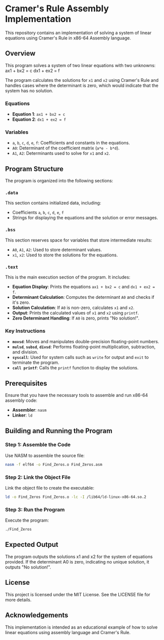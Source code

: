 # Cramer's Rule Assembly Implementation

This repository contains an implementation of solving a system of linear equations using Cramer's Rule in x86-64 Assembly language.

## Overview

This program solves a system of two linear equations with two unknowns:
ax1 + bx2 = c dx1 + ex2 = f

The program calculates the solutions for `x1` and `x2` using Cramer's Rule and handles cases where the determinant is zero, which would indicate that the system has no solution.

### Equations

- **Equation 1**: `ax1 + bx2 = c`
- **Equation 2**: `dx1 + ex2 = f`

### Variables

- `a`, `b`, `c`, `d`, `e`, `f`: Coefficients and constants in the equations.
- `A0`: Determinant of the coefficient matrix (`a*e - b*d`).
- `A1`, `A2`: Determinants used to solve for `x1` and `x2`.

## Program Structure

The program is organized into the following sections:

### `.data`

This section contains initialized data, including:

- Coefficients `a`, `b`, `c`, `d`, `e`, `f`
- Strings for displaying the equations and the solution or error messages.

### `.bss`

This section reserves space for variables that store intermediate results:

- `A0`, `A1`, `A2`: Used to store determinant values.
- `x1`, `x2`: Used to store the solutions for the equations.

### `.text`

This is the main execution section of the program. It includes:

- **Equation Display**: Prints the equations `ax1 + bx2 = c` and `dx1 + ex2 = f`.
- **Determinant Calculation**: Computes the determinant `A0` and checks if it's zero.
- **Solution Calculation**: If `A0` is non-zero, calculates `x1` and `x2`.
- **Output**: Prints the calculated values of `x1` and `x2` using `printf`.
- **Zero Determinant Handling**: If `A0` is zero, prints "No solution!".

### Key Instructions

- **`movsd`**: Moves and manipulates double-precision floating-point numbers.
- **`mulsd`**, **`subsd`**, **`divsd`**: Performs floating-point multiplication, subtraction, and division.
- **`syscall`**: Used for system calls such as `write` for output and `exit` to terminate the program.
- **`call printf`**: Calls the `printf` function to display the solutions.

## Prerequisites

Ensure that you have the necessary tools to assemble and run x86-64 assembly code:

- **Assembler**: `nasm`
- **Linker**: `ld`

## Building and Running the Program

### Step 1: Assemble the Code

Use NASM to assemble the source file:

```bash
nasm -f elf64 -o Find_Zeros.o Find_Zeros.asm
```
### Step 2: Link the Object File
Link the object file to create the executable:

```bash
ld -o Find_Zeros Find_Zeros.o -lc -I /lib64/ld-linux-x86-64.so.2
```
### Step 3: Run the Program
Execute the program:

```bash
./Find_Zeros
```

## Expected Output
The program outputs the solutions x1 and x2 for the system of equations provided. If the determinant A0 is zero, indicating no unique solution, it outputs "No solution!".

## License
This project is licensed under the MIT License. See the LICENSE file for more details.

## Acknowledgements
This implementation is intended as an educational example of how to solve linear equations using assembly language and Cramer's Rule.


